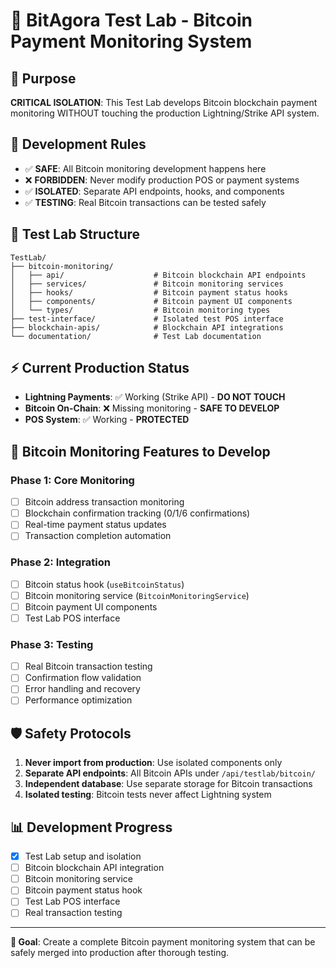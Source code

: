 # 🧪 **BitAgora Test Lab - Bitcoin Payment Monitoring System**

## **🎯 Purpose**
**CRITICAL ISOLATION**: This Test Lab develops Bitcoin blockchain payment monitoring WITHOUT touching the production Lightning/Strike API system.

## **🚨 Development Rules**
- ✅ **SAFE**: All Bitcoin monitoring development happens here
- ❌ **FORBIDDEN**: Never modify production POS or payment systems
- ✅ **ISOLATED**: Separate API endpoints, hooks, and components
- ✅ **TESTING**: Real Bitcoin transactions can be tested safely

## **📁 Test Lab Structure**

```
TestLab/
├── bitcoin-monitoring/
│   ├── api/                    # Bitcoin blockchain API endpoints
│   ├── services/               # Bitcoin monitoring services
│   ├── hooks/                  # Bitcoin payment status hooks
│   ├── components/             # Bitcoin payment UI components
│   └── types/                  # Bitcoin monitoring types
├── test-interface/             # Isolated test POS interface
├── blockchain-apis/            # Blockchain API integrations
└── documentation/              # Test Lab documentation
```

## **⚡ Current Production Status**
- **Lightning Payments**: ✅ Working (Strike API) - **DO NOT TOUCH**
- **Bitcoin On-Chain**: ❌ Missing monitoring - **SAFE TO DEVELOP**
- **POS System**: ✅ Working - **PROTECTED**

## **🔧 Bitcoin Monitoring Features to Develop**

### **Phase 1: Core Monitoring**
- [ ] Bitcoin address transaction monitoring
- [ ] Blockchain confirmation tracking (0/1/6 confirmations)
- [ ] Real-time payment status updates
- [ ] Transaction completion automation

### **Phase 2: Integration**
- [ ] Bitcoin status hook (`useBitcoinStatus`)
- [ ] Bitcoin monitoring service (`BitcoinMonitoringService`)
- [ ] Bitcoin payment UI components
- [ ] Test Lab POS interface

### **Phase 3: Testing**
- [ ] Real Bitcoin transaction testing
- [ ] Confirmation flow validation
- [ ] Error handling and recovery
- [ ] Performance optimization

## **🛡️ Safety Protocols**
1. **Never import from production**: Use isolated components only
2. **Separate API endpoints**: All Bitcoin APIs under `/api/testlab/bitcoin/`
3. **Independent database**: Use separate storage for Bitcoin transactions
4. **Isolated testing**: Bitcoin tests never affect Lightning system

## **📊 Development Progress**
- [x] Test Lab setup and isolation
- [ ] Bitcoin blockchain API integration
- [ ] Bitcoin monitoring service
- [ ] Bitcoin payment status hook
- [ ] Test Lab POS interface
- [ ] Real transaction testing

---

**🎯 Goal**: Create a complete Bitcoin payment monitoring system that can be safely merged into production after thorough testing. 
